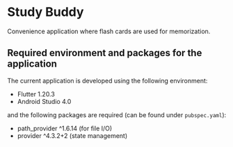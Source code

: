 # Study Buddy

Convenience application where flash cards are used for memorization.

## Required environment and packages for the application

The current application is developed using the following environment:

- Flutter 1.20.3
- Android Studio 4.0

and the following packages are required (can be found under `pubspec.yaml`):

- path_provider ^1.6.14 (for file I/O)
- provider ^4.3.2+2 (state management)